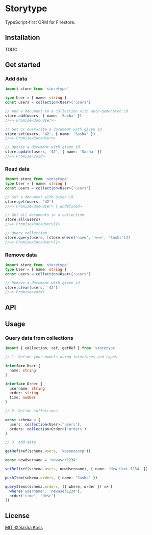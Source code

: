 # Storytype

TypeScript-first ORM for Firestore.

## Installation

TODO

## Get started

### Add data

```ts
import store from 'storetype'

type User = { name: string }
const users = collection<User>('users')

// Add a document to a collection with auto-generated id
store.add(users, { name: 'Sasha' })
//=> Promise<Doc<User>>

// Set or overwrite a document with given id
store.set(users, '42', { name: 'Sasha' })
//=> Promise<Doc<User>>

// Update a document with given id
store.update(users, '42', { name: 'Sasha' })
//=> Promise<void>
```

### Read data

```ts
import store from 'storetype'
type User = { name: string }
const users = collection<User>('users')

// Get a document with given id
store.get(users, '42')
//=> Promise<Doc<User> | undefined>

// Get all documents in a collection
store.all(users)
//=> Promise<Doc<User>[]>

// Query collection
store.query(users, [store.where('name', '===', 'Sasha')])
//=> Promise<Doc<User>[]>
```

### Remove data

```ts
import store from 'storetype'
type User = { name: string }
const users = collection<User>('users')

// Remove a document with given id
store.clear(users, '42')
//=> Promise<void>
```

## API

## Usage

### Query data from collections

```ts
import { collection, ref, getRef } from 'storetype'

// 1. Define your models using interfaces and types

interface User {
  name: string
}

interface Order {
  username: string
  order: string
  time: number
}

// 2. Define collections

const schema = {
  users: collection<User>('users'),
  orders: collection<Order>('orders')
}

// 3. Add data

getRef(ref(schema.users, 'kossnocorp'))

const newUsername = 'newuser1234'

setRef(ref(schema.users, newUsername), { name: 'New User 1234' })

pushItem(schema.orders, { name: 'Sasha' })

queryItems(schema.orders, ({ where, order }) => [
  where('username', 'newuser1234'),
  order('time', 'desc')
])
```

## License

[MIT © Sasha Koss](https://kossnocorp.mit-license.org/)
